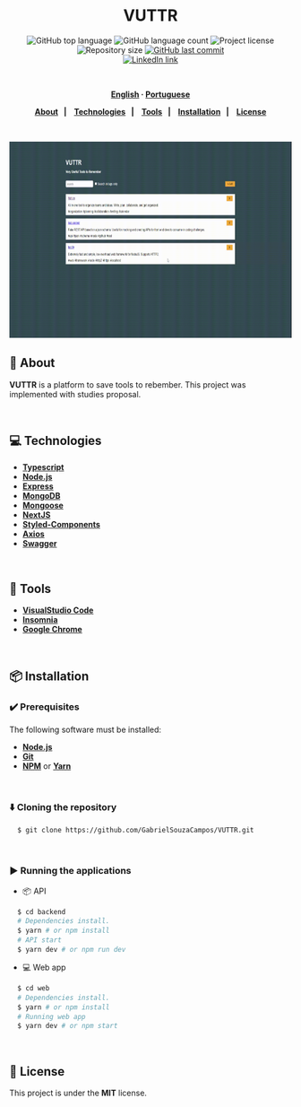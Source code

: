 <h1 align="center">
  <!-- <img alt="Happy" src=".github/logo.svg" height="100px"> -->
  VUTTR
</h1>
<p align="center">
  <img alt="GitHub top language" src="https://img.shields.io/github/languages/top/GabrielSouzaCampos/VUTTR?color=15c3d6">
  <img alt="GitHub language count" src="https://img.shields.io/github/languages/count/GabrielSouzaCampos/VUTTR?color=15c3d6">
  <img alt="Project license" src="https://img.shields.io/github/license/GabrielSouzaCampos/VUTTR?color=15c3d6">
  <img alt="Repository size" src="https://img.shields.io/github/repo-size/GabrielSouzaCampos/VUTTR?color=15c3d6">
  <a href="https://github.com/GabrielSouzaCampos/VUTTR/commits/master">
    <img alt="GitHub last commit" src="https://img.shields.io/github/last-commit/GabrielSouzaCampos/VUTTR?color=15c3d6">
  <!-- <img alt="Made by Rocketseat" src="https://img.shields.io/badge/made%20by-Rocketseat-15c3d6?style=flat"> -->
  </a>
  <!-- <img src="https://img.shields.io/badge/VUTTR-NLW 2.0-8257E5?logo=data:image/png;base64,iVBORw0KGgoAAAANSUhEUgAAABAAAAAQCAMAAAAoLQ9TAAAALVBMVEVHcExxWsF0XMJzXMJxWcFsUsD///9jRrzY0u6Xh9Gsn9n39fyMecy0qd2bjNJWBT0WAAAABHRSTlMA2Do606wF2QAAAGlJREFUGJVdj1cWwCAIBLEsRU3uf9xobDH8+GZwUYi8i6ucJwrxKE+7D0G9Q4vlYqtmCSjndr4CgCgzlyFgfKfKCVO0LrPKjmiqMxGXkJwNnXskqWG+1oSM+BSwD8f29YLNjvx/OQrn+g99oQSoNmt3PgAAAABJRU5ErkJggg=="> -->
 <br>
  <a href="https://www.linkedin.com/in/gabrielsouzacampos/">
       <img alt="LinkedIn link" src="https://img.shields.io/badge/-Gabriel Souza Campos-0077B5?style=flat&amp;logo=Linkedin&amp;logoColor=white" height="25px">
  </a> 
  <!-- <a href="https://insomnia.rest/run/?label=VUTTR&amp;uri=https%3A%2F%2Fraw.githubusercontent.com%2GabrielSouzaCampos%2FVUTTR%2Fmaster%2F.github%2FInsomnia.json" target="_blank"><img src="https://insomnia.rest/images/run.svg" alt="Run in Insomnia"></a> -->
</p>
<strong>
<br>
<p align="center">
    <a href="README.md">English</a>
    ·
    <a href="README-pt.md">Portuguese</a>
</p>

<p align="center">
  <a href="#bookmark-about">About</a>&nbsp;&nbsp;&nbsp;|&nbsp;&nbsp;&nbsp;
  <a href="#computer-technologies">Technologies</a>&nbsp;&nbsp;&nbsp;|&nbsp;&nbsp;&nbsp;
  <a href="#wrench-tools">Tools</a>&nbsp;&nbsp;&nbsp;|&nbsp;&nbsp;&nbsp;
  <a href="#package-installation">Installation</a>&nbsp;&nbsp;&nbsp;|&nbsp;&nbsp;&nbsp;
  <a href="#memo-license">License</a>
</p>
</strong>
<br>

<p align="center">
    <img alt="Screens" src=".github/vuttr.gif" height="350px" />
</p>

## :bookmark: About

**VUTTR** is a platform to save tools to rebember. This project was implemented with studies proposal.

<br>

## :computer: Technologies

-  **[Typescript](https://www.typescriptlang.org/)**
-  **[Node.js](https://nodejs.org/)**
-  **[Express](https://expressjs.com/)**
-  **[MongoDB](https://www.mongodb.com/)**
-  **[Mongoose](https://mongoosejs.com/)**
-  **[NextJS](https://nextjs.org/)**
-  **[Styled-Components](https://styled-components.com/)**
-  **[Axios](https://github.com/axios/axios)**
-  **[Swagger](https://swagger.io/)**

<br>

## :wrench: Tools

- **[VisualStudio Code](https://code.visualstudio.com/)**
- **[Insomnia](https://insomnia.rest/)**
- **[Google Chrome](https://www.google.com/chrome/)**

<br>

## :package: Installation

### :heavy_check_mark: **Prerequisites**

The following software must be installed:
  
  - **[Node.js](https://nodejs.org/en/)**
  - **[Git](https://git-scm.com/)**
  - **[NPM](https://www.npmjs.com/)** or **[Yarn](https://yarnpkg.com/)**

<br>
  
### :arrow_down: **Cloning the repository**

```sh
  $ git clone https://github.com/GabrielSouzaCampos/VUTTR.git
```

<br>

### :arrow_forward:	**Running the applications**

- :package: API

```sh
  $ cd backend
  # Dependencies install.
  $ yarn # or npm install
  # API start
  $ yarn dev # or npm run dev
```

- :computer: Web app

```sh
  $ cd web
  # Dependencies install.
  $ yarn # or npm install
  # Running web app
  $ yarn dev # or npm start
```

<br>

## :memo: License

This project is under the **MIT** license.
